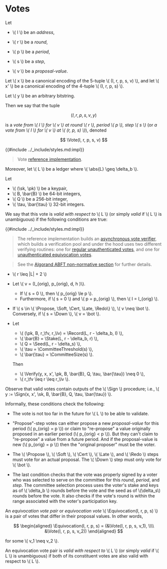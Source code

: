 $$
\newcommand \pk {\mathrm{pk}}
\newcommand \sk {\mathrm{sk}}
\newcommand \fv {\text{first}}
\newcommand \lv {\text{last}}
\newcommand \Vote {\mathrm{Vote}}
\newcommand \Equivocation {\mathrm{Equivocation}}
\newcommand \Propose {\mathit{propose}}
\newcommand \Soft {\mathit{soft}}
\newcommand \Cert {\mathit{cert}}
\newcommand \Late {\mathit{late}}
\newcommand \Redo {\mathit{redo}}
\newcommand \Down {\mathit{down}}
\newcommand \Seed {\mathrm{Seed}}
\newcommand \Record {\mathrm{Record}}
\newcommand \Stake {\mathrm{Stake}}
\newcommand \CommitteeSize {\mathrm{CommitteeSize}}
\newcommand \CommitteeThreshold {\mathrm{CommitteeThreshold}}
\newcommand \Sign {\mathrm{Sign}}
\newcommand \Verify {\mathrm{Verify}}
\newcommand \abs[1] {\lvert #1 \rvert}
$$

# Votes

Let

- \\( I \\) be an _address_,

- \\( r \\) be a _round_,

- \\( p \\) be a _period_,

- \\( s \\) be a _step_,

- \\( v \\) be a _proposal-value_.

Let \\( x \\) be a canonical encoding of the 5-tuple \\( (I, r, p, s, v) \\), and
let \\( x' \\) be a canonical encoding of the 4-tuple \\( (I, r, p, s) \\).

Let \\( y \\) be an arbitrary bitstring.

Then we say that the tuple

$$
(I, r, p, s, v, y)
$$

is a _vote from \\( I \\) for \\( v \\) at round \\( r \\), period \\( p \\), step
\\( s \\)_ (or _a vote from \\( I \\) for \\( v \\) at \\( (r, p, s) \\)_), denoted

$$
\Vote(I, r, p, s, v)
$$

{{#include ../_include/styles.md:impl}}
> Vote [reference implementation](https://github.com/algorand/go-algorand/blob/b6e5bcadf0ad3861d4805c51cbf3f695c38a93b7/agreement/vote.go#L152).

Moreover, let \\( L \\) be a ledger where \\( \abs{L} \geq \delta_b \\).

Let

- \\( (\sk, \pk) \\) be a keypair,
- \\( B, \bar{B} \\) be 64-bit integers,
- \\( Q \\) be a 256-bit integer,
- \\( \tau, \bar{\tau} \\) 32-bit integers.

We say that this vote is _valid with respect to_ \\( L \\) (or simply _valid_ if
\\( L \\) is unambiguous) if the following conditions are true:

{{#include ../_include/styles.md:impl}}
> The reference implementation builds an [asynchronous vote verifier](https://github.com/algorand/go-algorand/blob/b6e5bcadf0ad3861d4805c51cbf3f695c38a93b7/agreement/asyncVoteVerifier.go#L52),
> which builds a verification pool and under the hood uses two different verifying
> routines: one for [regular unauthenticated votes](https://github.com/algorand/go-algorand/blob/b6e5bcadf0ad3861d4805c51cbf3f695c38a93b7/agreement/vote.go#L97),
> and one for [unauthenticated equivocation votes](https://github.com/algorand/go-algorand/blob/b6e5bcadf0ad3861d4805c51cbf3f695c38a93b7/agreement/vote.go#L193).

> See the [Algorand ABFT non-normative section](./non-normative/abft-nn.md) for further
> details.

- \\( r \leq |L| + 2 \\)

- Let \\( v = (I_{orig}, p_{orig}, d, h )\\).
  - If \\( s = 0 \\), then \\( p_{orig} \le p \\).
  - Furthermore, if \\( s = 0 \\) and \\( p = p_{orig} \\), then \\( I = I_{orig} \\).

<!-- This condition is not enforced in the verifying side, only in the `makeVote()`
side. It would be easy to add this as an additional check. -->

- If \\( s \in \\{ \Propose, \Soft, \Cert, \Late, \Redo\\} \\), \\( v \neq \bot \\).
Conversely, if \\( s = \Down \\), \\( v = \bot \\).

- Let
  - \\( (\pk, B, r_\fv, r_\lv) = \Record(L, r - \delta_b, I) \\),
  - \\( \bar{B} = \Stake(L, r - \delta_b, r) \\),
  - \\( Q = \Seed(L, r - \delta_s) \\),
  - \\( \tau = \CommitteeThreshold(s) \\),
  - \\( \bar{\tau} = \CommitteeSize(s) \\).

  Then
  - \\( \Verify(y, x, x', \pk, B, \bar{B}, Q, \tau, \bar{\tau}) \neq 0 \\),
  - \\( r_\fv \leq r \leq r_\lv \\).

Observe that valid votes contain outputs of the \\( \Sign \\) procedure; i.e.,
\\( y := \Sign(x, x', \sk, B, \bar{B}, Q, \tau, \bar{\tau}) \\).

Informally, these conditions check the following:

- The vote is not too far in the future for \\( L \\) to be able to validate.

- "Propose"-step votes can either propose a new _proposal-value_ for this period
(\\( p_{orig} = p \\)) or claim to "re-propose" a value originally proposed in an
earlier period (\\( p_{orig} < p \\)). But they can't claim to "re-propose" a value
from a future period. And if the proposal-value is new (\\( p_{orig} = p \\)) then
the "original proposer" must be the voter.

- The \\( \Propose \\), \\( \Soft \\), \\( \Cert \\), \\( \Late \\), and \\( \Redo \\)
steps must vote for an actual proposal. The \\( \Down \\) step must only vote
for \\( \bot \\).

- The last condition checks that the vote was properly signed by a voter who was
selected to serve on the committee for this _round_, _period_, and _step_. The
committee selection process uses the voter's stake and keys as of \\( \delta_b \\)
rounds before the vote and the seed as of \\(\delta_s\\) rounds before the vote.
It also checks if the vote's round is within the range associated with the voter's
participation key.

An _equivocation vote pair_ or _equivocation vote_
\\( \Equivocation(I, r, p, s) \\) is a pair of votes that differ in
their proposal values. In other words,

$$
\begin{aligned}
\Equivocation(I, r, p, s)
 = (&\Vote(I, r, p, s, v_1), \\\\
    &\Vote(I, r, p, s, v_2))
\end{aligned}
$$

for some \\( v_1 \neq v_2 \\).

An equivocation vote pair is _valid with respect to_ \\( L \\) (or simply _valid_
if \\( L \\) is unambiguous) if both of its constituent votes are also valid with
respect to \\( L \\).
